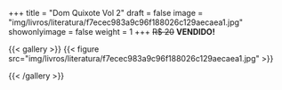 +++
title = "Dom Quixote Vol 2"
draft = false
image = "img/livros/literatura/f7ecec983a9c96f188026c129aecaea1.jpg"
showonlyimage = false
weight = 1
+++
<span class="sold">~~R$ 20~~</span> **VENDIDO!**

<!--more-->

{{< gallery >}}
{{< figure src="img/livros/literatura/f7ecec983a9c96f188026c129aecaea1.jpg" >}}

{{< /gallery >}}

